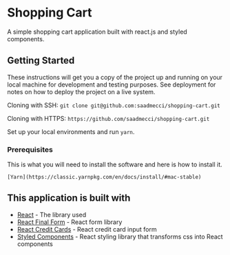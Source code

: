 # Shopping Cart
A simple shopping cart application built with react.js and styled components.
## Getting Started
These instructions will get you a copy of the project up and running on your local machine for development and testing purposes. See deployment for notes on how to deploy the project on a live system.

Cloning with SSH: `git clone git@github.com:saadmecci/shopping-cart.git`

Cloning with HTTPS: `https://github.com/saadmecci/shopping-cart.git`

Set up your local environments and run `yarn`.

### Prerequisites

This is what you will need to install the software and here is how to install it.

`[Yarn](https://classic.yarnpkg.com/en/docs/install/#mac-stable)`

## This application is built with

* [React](https://reactjs.org) - The library used
* [React Final Form](https://final-form.org/react) - React form library
* [React Credit Cards](https://www.npmjs.com/package/react-credit-cards) - React credit card input form
* [Styled Components](https://styled-components.com) - React styling library that transforms css into React components